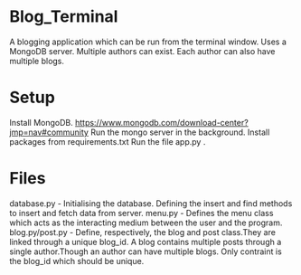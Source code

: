 # Blog_Terminal
A blogging application which can be run from the terminal window.
Uses a MongoDB server.
Multiple authors can exist. Each author can also have multiple blogs.
# Setup
Install MongoDB. https://www.mongodb.com/download-center?jmp=nav#community
Run the mongo server in the background.
Install packages from requirements.txt
Run the file app.py .
# Files
database.py - Initialising the database. Defining the insert and find methods
              to insert and fetch data from server.
menu.py - Defines the menu class which acts as the interacting medium between the user
          and the program.
blog.py/post.py - Define, respectively, the blog and post class.They are linked
                  through a unique blog_id. A blog contains multiple posts through
                  a single author.Though an author can have multiple blogs. Only contraint
                  is the blog_id which should be unique.
                  


